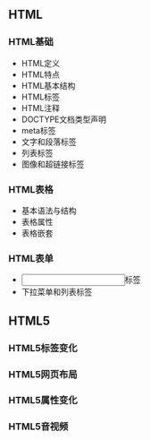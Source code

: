 ## HTML
### HTML基础
* HTML定义
* HTML特点
* HTML基本结构
* HTML标签
* HTML注释
* DOCTYPE文档类型声明
* meta标签
* 文字和段落标签
* 列表标签
* 图像和超链接标签
### HTML表格
* 基本语法与结构
* 表格属性
* 表格嵌套
### HTML表单
* <input>标签
* 下拉菜单和列表标签
## HTML5
### HTML5标签变化
### HTML5网页布局
### HTML5属性变化
### HTML5音视频